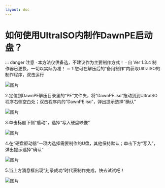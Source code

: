 ```yaml
---
layout: doc
---
```

# 如何使用UltraISO内制作DawnPE启动盘？
::: danger 注意
· 本方法仅供备选，不建议作为主要制作方式！
· 自 Ver 1.3.4 制作器已更换，一切以实际为准！
:::
1.您可在解压后的“备用制作”内获取UltraISO的制作程序，双击运行

![图片](https://i.imgtg.com/2023/08/01/OnbJPg.png)

2.定位到DawnPE解压目录里的“PE”文件夹，将“DawnPE.iso”拖动到到UltraISO程序右侧空白处；双击程序内的“DawnPE.iso”，弹出提示选择“确认”
  
![图片](https://i.imgtg.com/2023/08/01/OnbtTs.png)

3.单击标题下侧“启动”，选择“写入硬盘映像”

![图片](https://i.imgtg.com/2023/08/01/OnbP9B.png)

4.在“硬盘驱动器”一项内选择需要制作的U盘，其他保持默认；单击下方“写入”，弹出提示选择“确认”

![图片](https://i.imgtg.com/2023/08/01/Onbgub.png)

5.当上方消息框出现”刻录成功“时代表制作完成，快去试试吧！

![图片](https://i.imgtg.com/2023/08/01/Onbpzl.png)
